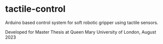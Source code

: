 # tactile-control
Arduino based control system for soft robotic gripper using tactile sensors.

Developed for Master Thesis at Queen Mary University of London, August 2023
